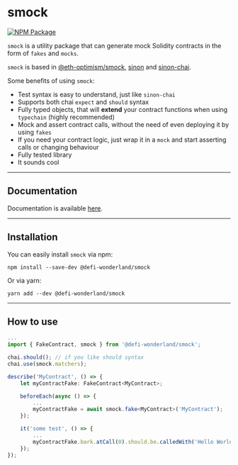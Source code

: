 # smock

[![NPM Package](https://img.shields.io/npm/v/@defi-wonderland/smock.svg?style=flat-square)](https://www.npmjs.org/package/@defi-wonderland/smock)

`smock` is a utility package that can generate mock Solidity contracts in the form of `fakes` and `mocks`.

`smock` is based in [@eth-optimism/smock](https://github.com/ethereum-optimism/optimism/tree/develop/packages/smock), [sinon](https://sinonjs.org/) and [sinon-chai](https://www.chaijs.com/plugins/sinon-chai/).

Some benefits of using `smock`:

- Test syntax is easy to understand, just like `sinon-chai`
- Supports both chai `expect` and `should` syntax
- Fully typed objects, that will **extend** your contract functions when using `typechain` (highly recommended)
- Mock and assert contract calls, without the need of even deploying it by using `fakes`
- If you need your contract logic, just wrap it in a `mock` and start asserting calls or changing behaviour
- Fully tested library
- It sounds cool

---

## Documentation

Documentation is available [here](https://smock.readthedocs.io/en/latest/).

---

## Installation

You can easily install `smock` via npm:

```
npm install --save-dev @defi-wonderland/smock
```

Or via yarn:

```
yarn add --dev @defi-wonderland/smock
```

---

## How to use

```typescript
...
import { FakeContract, smock } from '@defi-wonderland/smock';

chai.should(); // if you like should syntax
chai.use(smock.matchers);

describe('MyContract', () => {
    let myContractFake: FakeContract<MyContract>;

    beforeEach(async () => {
        ...
        myContractFake = await smock.fake<MyContract>('MyContract');
    });

    it('some test', () => {
        ...
        myContractFake.bark.atCall(0).should.be.calledWith('Hello World');
    });
});
```